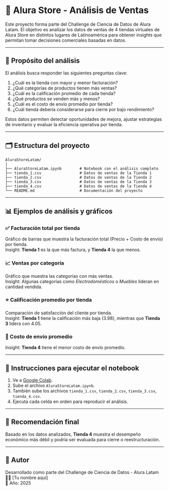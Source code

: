 
# 🛒 Alura Store - Análisis de Ventas

Este proyecto forma parte del Challenge de Ciencia de Datos de Alura Latam. El objetivo es analizar los datos de ventas de 4 tiendas virtuales de Alura Store en distintos lugares de Latinoamérica para obtener insights que permitan tomar decisiones comerciales basadas en datos.

---

## 🎯 Propósito del análisis

El análisis busca responder las siguientes preguntas clave:

1. ¿Cuál es la tienda con mayor y menor facturación?
2. ¿Qué categorías de productos tienen más ventas?
3. ¿Cuál es la calificación promedio de cada tienda?
4. ¿Qué productos se venden más y menos?
5. ¿Cuál es el costo de envío promedio por tienda?
6. ¿Cuál tienda debería considerarse para cierre por bajo rendimiento?

Estos datos permiten detectar oportunidades de mejora, ajustar estrategias de inventario y evaluar la eficiencia operativa por tienda.

---

## 🗂️ Estructura del proyecto

```
AluraStoreLatam/
│
├── AluraStoreLatam.ipynb        # Notebook con el análisis completo
├── tienda_1.csv                 # Datos de ventas de la Tienda 1
├── tienda_2.csv                 # Datos de ventas de la Tienda 2
├── tienda_3.csv                 # Datos de ventas de la Tienda 3
├── tienda_4.csv                 # Datos de ventas de la Tienda 4
└── README.md                    # Documentación del proyecto
```

---

## 📊 Ejemplos de análisis y gráficos

### ✅ Facturación total por tienda

Gráfico de barras que muestra la facturación total (Precio + Costo de envío) por tienda.  
Insight: **Tienda 1** es la que más factura, y **Tienda 4** la que menos.

### 📈 Ventas por categoría

Gráfico que muestra las categorías con más ventas.  
Insight: Algunas categorías como *Electrodomésticos* o *Muebles* lideran en cantidad vendida.

### ⭐ Calificación promedio por tienda

Comparación de satisfacción del cliente por tienda.  
Insight: **Tienda 1** tiene la calificación más baja (3.98), mientras que **Tienda 3** lidera con 4.05.

### 🚚 Costo de envío promedio

Insight: **Tienda 4** tiene el menor costo de envío promedio.

---

## 🚀 Instrucciones para ejecutar el notebook

1. Ve a [Google Colab](https://colab.research.google.com/).
2. Sube el archivo `AluraStoreLatam.ipynb`.
3. También sube los archivos `tienda_1.csv`, `tienda_2.csv`, `tienda_3.csv`, `tienda_4.csv`.
4. Ejecuta cada celda en orden para reproducir el análisis.

---

## 🧠 Recomendación final

Basado en los datos analizados, **Tienda 4** muestra el desempeño económico más débil y podría ser evaluada para cierre o reestructuración.

---

## 📌 Autor

Desarrollado como parte del Challenge de Ciencia de Datos - Alura Latam  
👩‍💻 [Tu nombre aquí]  
📅 Año: 2025
